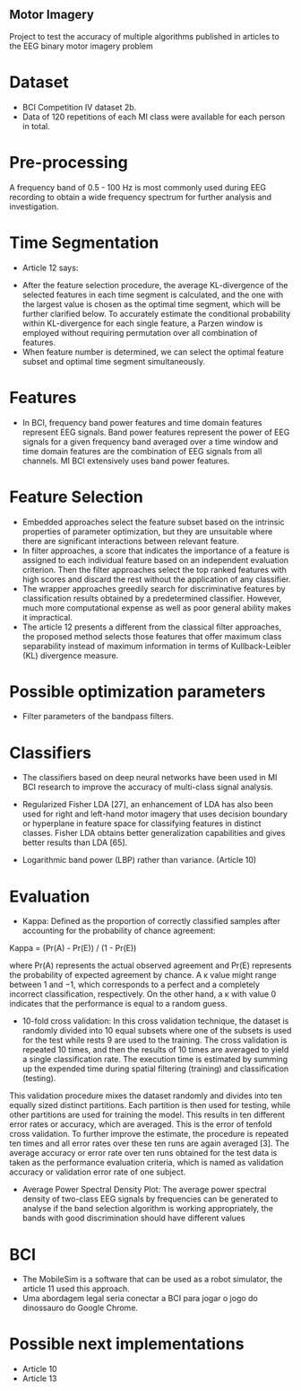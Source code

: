 ## Motor Imagery
Project to test the accuracy of multiple algorithms published in articles to the EEG binary motor imagery problem

# Dataset
- BCI Competition IV dataset 2b.
- Data of 120 repetitions of each MI class were available for each person in total.

# Pre-processing
A frequency band of 0.5 - 100 Hz is most commonly used during EEG
recording to obtain a wide frequency spectrum for further
analysis and investigation.

# Time Segmentation
- Article 12 says:
* After the feature selection procedure, the average KL-divergence of 
the selected features in each time segment is calculated, and the one 
with the largest value is chosen as the optimal time segment, which will be 
further clarified below. 
To accurately estimate the conditional probability within KL-divergence 
for each single feature, a Parzen window is employed without requiring 
permutation over all combination of features.
* When feature number is determined, we can select the
optimal feature subset and optimal time segment simultaneously.

# Features
- In BCI, frequency band power features and time domain features represent EEG signals. Band power features represent the power of EEG signals
for a given frequency band averaged over a time window and time
domain features are the combination of EEG signals from all channels. MI
BCI extensively uses band power features.

# Feature Selection
- Embedded approaches select the feature subset based on the intrinsic
properties of parameter optimization, but they are unsuitable where 
there are significant interactions between relevant feature.
- In filter approaches, a score that indicates the
importance of a feature is assigned to each individual feature based on an
independent evaluation criterion. Then the filter approaches select the
top ranked features with high scores and discard the rest without the
application of any classifier.
- The wrapper approaches greedily search for discriminative features by classification 
results obtained by a predetermined classifier. However, much more computational expense
as well as poor general ability makes it impractical.
- The article 12 presents a different from the classical filter approaches, 
the proposed method selects those features that offer maximum class separability 
instead of maximum information in terms of Kullback-Leibler (KL) divergence measure.

# Possible optimization parameters
- Filter parameters of the bandpass filters.

# Classifiers
- The classifiers based on deep neural networks have been used in MI BCI
research to improve the accuracy of multi-class signal analysis.

- Regularized Fisher LDA [27], an enhancement of LDA has also been used for right and left-hand
motor imagery that uses decision boundary or hyperplane in feature
space for classifying features in distinct classes. Fisher LDA obtains better
generalization capabilities and gives better results than LDA [65].

- Logarithmic band power (LBP) rather than variance. (Article 10)

# Evaluation
- Kappa:
Defined as the proportion of correctly classified samples after accounting for the probability of chance agreement:

Kappa = (Pr(A) - Pr(E)) / (1 - Pr(E))

where Pr(A) represents the actual observed agreement and Pr(E) represents the probability of expected
agreement by chance.
A κ value might range between 1 and −1, which corresponds to a perfect and a completely incorrect
classification, respectively. On the other hand, a κ with value 0 indicates that the performance is equal to a
random guess.

- 10-fold cross validation:
In this cross validation technique, the dataset
is randomly divided into 10 equal subsets where one of
the subsets is used for the test while rests 9 are used to
the training. The cross validation is repeated 10 times,
and then the results of 10 times are averaged to yield
a single classification rate. The execution time is estimated 
by summing up the expended time during spatial
filtering (training) and classification (testing).

This validation procedure mixes the dataset randomly and divides
into ten equally sized distinct partitions. Each partition is then
used for testing, while other partitions are used for training the
model. This results in ten different error rates or accuracy, which
are averaged. This is the error of tenfold cross validation. To
further improve the estimate, the procedure is repeated ten times
and all error rates over these ten runs are again averaged [3].
The average accuracy or error rate over ten runs obtained for the
test data is taken as the performance evaluation criteria, which
is named as validation accuracy or validation error rate of one
subject.

- Average Power Spectral Density Plot:
The average power spectral density of two-class
EEG signals by frequencies can be generated to
analyse if the band selection algorithm is working
appropriately, the bands with good discrimination
should have different values 

# BCI
- The MobileSim is a software that can be used as a robot simulator, the article 11 used this approach.
- Uma abordagem legal seria conectar a BCI para jogar o jogo do dinossauro do Google Chrome.

# Possible next implementations
- Article 10
- Article 13